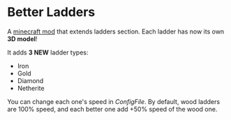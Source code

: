 # Better Ladders

A [minecraft mod](https://www.curseforge.com/minecraft/mc-mods/better-ladders) that extends ladders section.
Each ladder has now its own **3D model**!

It adds **3 NEW** ladder types:
* Iron
* Gold
* Diamond
* Netherite

You can change each one's speed in *ConfigFile*. By default, wood ladders are 100% speed, and each better one add +50%
speed of the wood one.